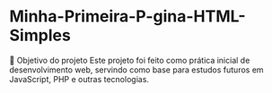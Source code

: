 # Minha-Primeira-P-gina-HTML-Simples
🎯 Objetivo do projeto  Este projeto foi feito como prática inicial de desenvolvimento web, servindo como base para estudos futuros em JavaScript, PHP e outras tecnologias.
